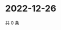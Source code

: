 # 2022-12-26

共 0 条

<!-- BEGIN WEIBO -->
<!-- 最后更新时间 Mon Dec 26 2022 11:14:45 GMT+0800 (China Standard Time) -->

<!-- END WEIBO -->
